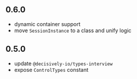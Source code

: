 ## 0.6.0

- dynamic container support
- move `SessionInstance` to a class and unify logic

## 0.5.0

- update `@decisively-io/types-interview`
- expose `ControlTypes` constant